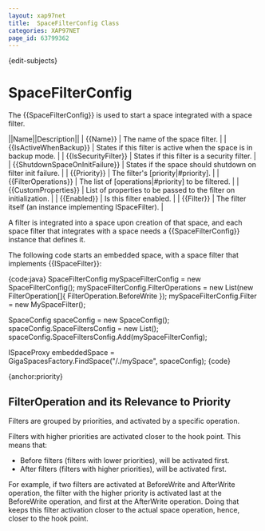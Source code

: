 ```yaml
---
layout: xap97net
title:  SpaceFilterConfig Class
categories: XAP97NET
page_id: 63799362
---
```


{edit-subjects}

# SpaceFilterConfig

The {{SpaceFilterConfig}} is used to start a space integrated with a space filter.

||Name||Description||
| {{Name}} | The name of the space filter. |
| {{IsActiveWhenBackup}} | States if this filter is active when the space is in backup mode. |
| {{IsSecurityFilter}} | States if this filter is a security filter. |
| {{ShutdownSpaceOnInitFailure}} | States if the space should shutdown on filter init failure. |
| {{Priority}} | The filter's [priority|#priority]. |
| {{FilterOperations}} | The list of [operations|#priority] to be filtered. |
| {{CustomProperties}} | List of properties to be passed to the filter on initialization. |
| {{Enabled}} | Is this filter enabled. |
| {{Filter}} | The filter itself (an instance implementing ISpaceFilter). |

A filter is integrated into a space upon creation of that space, and each space filter that integrates with a space needs a {{SpaceFilterConfig}} instance that defines it.

The following code starts an embedded space, with a space filter that implements {{ISpaceFilter}}:

{code:java}
SpaceFilterConfig mySpaceFilterConfig = new SpaceFilterConfig();
mySpaceFilterConfig.FilterOperations = new List<FilterOperations>(new FilterOperation[]{ FilterOperation.BeforeWrite });
mySpaceFilterConfig.Filter = new MySpaceFilter();

SpaceConfig spaceConfig = new SpaceConfig();
spaceConfig.SpaceFiltersConfig = new List<SpaceFilterConfig>();
spaceConfig.SpaceFiltersConfig.Add(mySpaceFilterConfig);

ISpaceProxy embeddedSpace = GigaSpacesFactory.FindSpace("/./mySpace", spaceConfig);
{code}

{anchor:priority}

## FilterOperation and its Relevance to Priority

Filters are grouped by priorities, and activated by a specific operation.

Filters with higher priorities are activated closer to the hook point. This means that:

- Before filters (filters with lower priorities), will be activated first.
- After filters (filters with higher priorities), will be activated first.

For example, if two filters are activated at BeforeWrite and AfterWrite operation, the filter with the higher priority is activated last at the BeforeWrite operation, and first at the AfterWrite operation. Doing that keeps this filter activation closer to the actual space operation, hence, closer to the hook point.